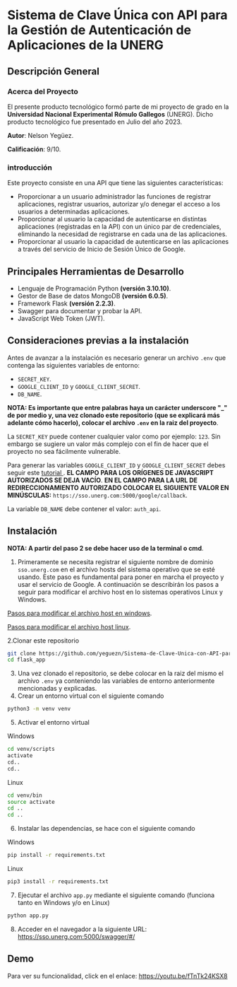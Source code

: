 # Sistema de Clave Única con API para la Gestión de Autenticación de Aplicaciones de la UNERG

## Descripción General

### Acerca del Proyecto
El presente producto tecnológico formó parte de mi proyecto de grado en la **Universidad Nacional Experimental Rómulo Gallegos** (UNERG). Dicho producto tecnológico fue presentado en Julio del año 2023.

**Autor**: Nelson Yegüez.

**Calificación**: 9/10.

### introducción
Este proyecto consiste en una API que tiene las siguientes características:
- Proporcionar a un usuario administrador las funciones de registrar aplicaciones, registrar usuarios, autorizar y/o denegar el acceso a los usuarios a determinadas aplicaciones.
- Proporcionar al usuario la capacidad de autenticarse en distintas aplicaciones (registradas en la API) con un único par de credenciales, eliminando la necesidad de registrarse en cada una de las aplicaciones.
- Proporcionar al usuario la capacidad de autenticarse en las aplicaciones a través del servicio de Inicio de Sesión Único de Google.

## Principales Herramientas de Desarrollo
- Lenguaje de Programación Python **(versión 3.10.10)**.
- Gestor de Base de datos MongoDB **(versión 6.0.5)**.
- Framework Flask **(versión 2.2.3)**.
- Swagger para documentar y probar la API.
- JavaScript Web Token (JWT).

## Consideraciones previas a la instalación
Antes de avanzar a la instalación es necesario generar un archivo `.env` que contenga las siguientes variables de entorno:
- `SECRET_KEY`.
- `GOOGLE_CLIENT_ID` y `GOOGLE_CLIENT_SECRET`.
- `DB_NAME`.

**NOTA: Es importante que entre palabras haya un carácter underscore "_" de por medio y, una vez clonado este repositorio (que se explicará más adelante cómo hacerlo), colocar el archivo `.env` en la raiz del proyecto**.

La `SECRET_KEY` puede contener cualquier valor como por ejemplo: `123`. Sin embargo se sugiere un valor más complejo con el fin de hacer que el proyecto no sea fácilmente vulnerable.

Para generar las variables `GOOGLE_CLIENT_ID` y `GOOGLE_CLIENT_SECRET` debes seguir este [tutorial ](https://support.google.com/workspacemigrate/answer/9222992?hl=es-419). **EL CAMPO PARA LOS ORÍGENES DE JAVASCRIPT AUTORIZADOS SE DEJA VACÍO**. **EN EL CAMPO PARA LA URL DE REDIRECCIONAMIENTO AUTORIZADO COLOCAR EL SIGUIENTE VALOR EN MINÚSCULAS:** `https://sso.unerg.com:5000/google/callback`. 

La variable `DB_NAME` debe contener el valor: `auth_api`.

## Instalación
**NOTA: A partir del paso 2 se debe hacer uso de la terminal o cmd**.
1. Primeramente se necesita registrar el siguiente nombre de dominio `sso.unerg.com` en el archivo hosts del sistema operativo que se esté usando. Este paso es fundamental para poner en marcha el proyecto y usar el servicio de Google. A continuación se describirán los pasos a seguir para modificar el archivo host en lo sistemas operativos Linux y Windows.

[Pasos para modificar el archivo host en windows](./HOST_FILE_WINDOWS_TUTORIAL.md).

[Pasos para modificar el archivo host linux](./HOST_FILE_LINUX_TUTORIAL.md).

2.Clonar este repositorio
```bash
git clone https://github.com/yeguezn/Sistema-de-Clave-Unica-con-API-para-la-Gestion-de-Autenticacion-de-Aplicaciones-de-la-UNERG flask_app
cd flask_app
```
3. Una vez clonado el repositorio, se debe colocar en la raiz del mismo el archivo `.env` ya conteniendo las variables de entorno anteriormente mencionadas y explicadas.
4. Crear un entorno virtual con el siguiente comando
```bash
python3 -m venv venv
```
5. Activar el entorno virtual

Windows
```bash
cd venv/scripts
activate
cd..
cd.. 
```

Linux
```bash
cd venv/bin
source activate
cd .. 
cd .. 
```
6. Instalar las dependencias, se hace con el siguiente comando

Windows

```bash
pip install -r requirements.txt 
```

Linux

```bash
pip3 install -r requirements.txt 
```

7. Ejecutar el archivo `app.py` mediante el siguiente comando (funciona tanto en Windows y/o en Linux)

```bash
python app.py
```

8. Acceder en el navegador a la siguiente URL: https://sso.unerg.com:5000/swagger/#/ 

## Demo

Para ver su funcionalidad, click en el enlace: https://youtu.be/fTnTk24KSX8








